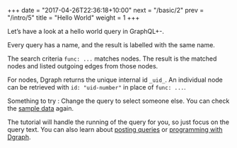 +++
date = "2017-04-26T22:36:18+10:00"
next = "/basic/2"
prev = "/intro/5"
title = "Hello World"
weight = 1
+++


Let’s have a look at a hello world query in GraphQL+-.

Every query has a name, and the result is labelled with the same name.

The search criteria `func: ...` matches nodes.  The result is the matched nodes
and listed outgoing edges from those nodes.

For nodes, Dgraph returns the unique internal id `_uid_`.  An
individual node can be retrieved with
`id: "uid-number"` in place of `func: ...`.

Something to try : Change the query to select someone else.
You can check the [sample data](/intro/3) again.


The tutorial will handle the running of the query for you, so
just focus on the query text.  You can also learn about [posting
queries](https://docs.dgraph.io/v0.7.5/get-started/#step-5-run-some-queries) or [programming with Dgraph](https://docs.dgraph.io/v0.7.5/clients/).
